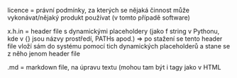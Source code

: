 licence = právní podmínky, za kterých se nějaká činnost může vykonávat/nějaký produkt používat (v tomto případě software)

x.h.in = header file s dynamickými placeholdery (jako f string v Pythonu, kde v {} jsou názvy prostředí, PATHs apod.) => po stažení se tento header file vloží sám do systému pomocí tich dynamických placeholderů a stane se z něho jenom header file

.md = markdown file, na úpravu textu (mohou tam být i tagy jako v HTML
